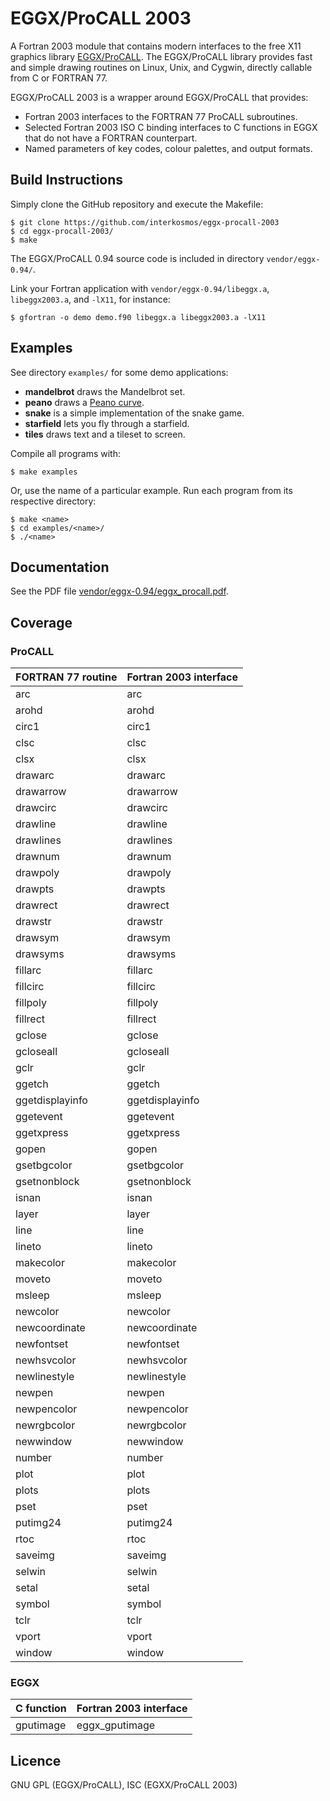 # EGGX/ProCALL 2003
A Fortran 2003 module that contains modern interfaces to the free X11 graphics
library [EGGX/ProCALL](https://www.ir.isas.jaxa.jp/~cyamauch/eggx_procall/).
The EGGX/ProCALL library provides fast and simple drawing routines on Linux,
Unix, and Cygwin, directly callable from C or FORTRAN 77.

EGGX/ProCALL 2003 is a wrapper around EGGX/ProCALL that provides:

* Fortran 2003 interfaces to the FORTRAN 77 ProCALL subroutines.
* Selected Fortran 2003 ISO C binding interfaces to C functions in EGGX that do not have a FORTRAN counterpart.
* Named parameters of key codes, colour palettes, and output formats.

## Build Instructions
Simply clone the GitHub repository and execute the Makefile:

```
$ git clone https://github.com/interkosmos/eggx-procall-2003
$ cd eggx-procall-2003/
$ make
```

The EGGX/ProCALL 0.94 source code is included in directory `vendor/eggx-0.94/`.

Link your Fortran application with `vendor/eggx-0.94/libeggx.a`,
`libeggx2003.a`, and `-lX11`, for instance:

```
$ gfortran -o demo demo.f90 libeggx.a libeggx2003.a -lX11
```

## Examples
See directory `examples/` for some demo applications:

* **mandelbrot** draws the Mandelbrot set.
* **peano** draws a [Peano curve](https://rosettacode.org/wiki/Peano_curve).
* **snake** is a simple implementation of the snake game.
* **starfield** lets you fly through a starfield.
* **tiles** draws text and a tileset to screen.

Compile all programs with:

```
$ make examples
```

Or, use the name of a particular example. Run each program from its respective
directory:

```
$ make <name>
$ cd examples/<name>/
$ ./<name>
```

## Documentation
See the PDF file
[vendor/eggx-0.94/eggx_procall.pdf](vendor/eggx-0.94/eggx_procall.pdf).

## Coverage
### ProCALL

| FORTRAN 77 routine | Fortran 2003 interface |
|--------------------|------------------------|
| arc                | arc                    |
| arohd              | arohd                  |
| circ1              | circ1                  |
| clsc               | clsc                   |
| clsx               | clsx                   |
| drawarc            | drawarc                |
| drawarrow          | drawarrow              |
| drawcirc           | drawcirc               |
| drawline           | drawline               |
| drawlines          | drawlines              |
| drawnum            | drawnum                |
| drawpoly           | drawpoly               |
| drawpts            | drawpts                |
| drawrect           | drawrect               |
| drawstr            | drawstr                |
| drawsym            | drawsym                |
| drawsyms           | drawsyms               |
| fillarc            | fillarc                |
| fillcirc           | fillcirc               |
| fillpoly           | fillpoly               |
| fillrect           | fillrect               |
| gclose             | gclose                 |
| gcloseall          | gcloseall              |
| gclr               | gclr                   |
| ggetch             | ggetch                 |
| ggetdisplayinfo    | ggetdisplayinfo        |
| ggetevent          | ggetevent              |
| ggetxpress         | ggetxpress             |
| gopen              | gopen                  |
| gsetbgcolor        | gsetbgcolor            |
| gsetnonblock       | gsetnonblock           |
| isnan              | isnan                  |
| layer              | layer                  |
| line               | line                   |
| lineto             | lineto                 |
| makecolor          | makecolor              |
| moveto             | moveto                 |
| msleep             | msleep                 |
| newcolor           | newcolor               |
| newcoordinate      | newcoordinate          |
| newfontset         | newfontset             |
| newhsvcolor        | newhsvcolor            |
| newlinestyle       | newlinestyle           |
| newpen             | newpen                 |
| newpencolor        | newpencolor            |
| newrgbcolor        | newrgbcolor            |
| newwindow          | newwindow              |
| number             | number                 |
| plot               | plot                   |
| plots              | plots                  |
| pset               | pset                   |
| putimg24           | putimg24               |
| rtoc               | rtoc                   |
| saveimg            | saveimg                |
| selwin             | selwin                 |
| setal              | setal                  |
| symbol             | symbol                 |
| tclr               | tclr                   |
| vport              | vport                  |
| window             | window                 |

### EGGX
| C function         | Fortran 2003 interface |
|--------------------|------------------------|
| gputimage          | eggx_gputimage         |

## Licence
GNU GPL (EGGX/ProCALL), ISC (EGXX/ProCALL 2003)
